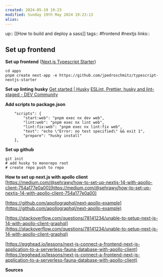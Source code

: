 ```yaml
---
created: 2024-05-19 19:23 
modified: Sunday 19th May 2024 19:23:13
alias: 
---
```

up::  [[How to build and deploy a sass]]
tags:: #frontend #nextjs 
links::
## Set up frontend


**Set up frontend** ([Next.js Typescript Starter](https://github.com/jpedroschmitz/typescript-nextjs-starter?tab=readme-ov-file))
```
cd apps
pnpm create next-app -e https://github.com/jpedroschmitz/typescript-nextjs-starter
```

**Set up linting** **husky**
[Get started | Husky](https://typicode.github.io/husky/get-started.html)
[ESLint, Prettier, husky and lint-staged - DEV Community](https://dev.to/shashwatnautiyal/complete-guide-to-eslint-prettier-husky-and-lint-staged-fh9#:~:text=Husky%20is%20a%20pre%2Dcommit,of%20the%20file%20before%20committing.)

**Add scripts to package.json**
```
    "scripts": {
        "start:web": "pnpm exec nx dev web",
        "lint:web": "pnpm exec nx lint web",
        "lint:fix:web": "pnpm exec nx lint:fix web",
        "test": "echo \"Error: no test specified\" && exit 1",
        "prepare": "husky install"
    },
```
**Set up github**
```
git init
# add husky to monorepo root
# create repo push to repo
```



**How to set up next.js with apollo client**
[https://medium.com/@sehrawy/how-to-set-up-nextjs-14-with-apollo-client-754a177e0a00](https://medium.com/@sehrawy/how-to-set-up-nextjs-14-with-apollo-client-754a177e0a00)

[https://github.com/apollographql/next-apollo-example](https://github.com/apollographql/next-apollo-example)

[https://stackoverflow.com/questions/78141234/unable-to-setup-next-js-14-with-apollo-client-graphql](https://stackoverflow.com/questions/78141234/unable-to-setup-next-js-14-with-apollo-client-graphql)

[https://egghead.io/lessons/next-js-connect-a-frontend-next-js-application-to-a-serverless-fauna-database-with-apollo-client](https://egghead.io/lessons/next-js-connect-a-frontend-next-js-application-to-a-serverless-fauna-database-with-apollo-client)

**Sources**